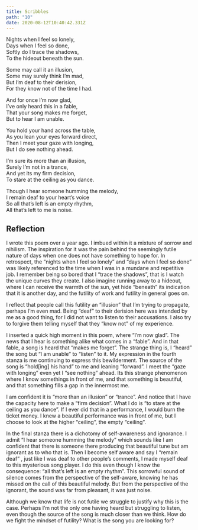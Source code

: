 ```yaml
---
title: Scribbles
path: "10"
date: 2020-08-12T10:40:42.331Z
---
```

Nights when I feel so lonely,<br/>
Days when I feel so done,<br/>
Softly do I trace the shadows,<br/>
To the hideout beneath the sun.

Some may call it an illusion,<br/>
Some may surely think I’m mad,<br/>
But I’m deaf to their derision,<br/>
For they know not of the time I had.

And for once I’m now glad,<br/>
I’ve only heard this in a fable,<br/>
That your song makes me forget,<br/>
But to hear I am unable.

You hold your hand across the table,<br/>
As you lean your eyes forward direct,<br/>
Then I meet your gaze with longing,<br/>
But I do see nothing ahead.

I’m sure its more than an illusion,<br/>
Surely I’m not in a trance,<br/>
And yet its my firm decision,<br/>
To stare at the ceiling as you dance.

Though I hear someone humming the melody,<br/>
I remain deaf to your heart’s voice<br/>
So all that’s left is an empty rhythm,<br/>
All that’s left to me is noise.

## Reflection

I wrote this poem over a year ago. I imbued within it a mixture of sorrow and nihilism. The inspiration for it was the pain behind the seemingly futile nature of days when one does not have something to hope for. In retrospect, the “nights when I feel so lonely” and “days when I feel so done” was likely referenced to the time when I was in a mundane and repetitive job. I remember being so bored that I “trace the shadows”, that is I watch the unique curves they create. I also imagine running away to a hideout, where I can receive the warmth of the sun, yet hide “beneath” its indication that it is another day, and the futility of work and futility in general goes on.

I reflect that people call this futility an “illusion” that I’m trying to propagate, perhaps I’m even mad. Being “deaf” to their derision here was intended by me as a good thing, for I did not want to listen to their accusations. I also try to forgive them telling myself that they “know not” of my experience.

I inserted a quick high moment in this poem, where “I’m now glad”. The news that I hear is something alike what comes in a “fable”. And in that fable, a song is heard that “makes me forget”. The strange thing is, I “heard” the song but “I am unable” to “listen” to it. My expression in the fourth stanza is me continuing to express this bewilderment. The source of the song is “hold\[ing] his hand” to me and leaning “forward”. I meet the “gaze with longing” even yet I “see nothing” ahead. Its this strange phenomenon where I know somethings in front of me, and that something is beautiful, and that something fills a gap in the innermost me.

I am confident it is “more than an illusion” or “trance”. And notice that I have the capacity here to make a “firm decision”. What I do is “to stare at the ceiling as you dance”. If I ever did that in a performance, I would burn the ticket money. I knew a beautiful performance was in front of me, but I choose to look at the higher “ceiling”, the empty “ceiling”.

In the final stanza there is a dichotomy of self-awareness and ignorance. I admit “I hear someone humming the melody” which sounds like I am confident that there is someone there producing that beautiful tune but am ignorant as to who that is. Then I become self aware and say I “remain deaf” , just like I was deaf to other people’s comments, I made myself deaf to this mysterious song player. I do this even though I know the consequence: “all that’s left is an empty rhythm”. This sorrowful sound of silence comes from the perspective of the self-aware, knowing he has missed on the call of this beautiful melody. But from the perspective of the ignorant, the sound was far from pleasant, it was just noise.

Although we know that life is not futile we struggle to justify why this is the case. Perhaps I’m not the only one having heard but struggling to listen, even though the source of the song is much closer than we think. How do we fight the mindset of futility? What is the song you are looking for?